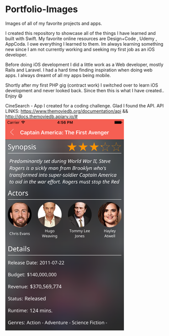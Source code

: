# Portfolio-Images
Images of all of my favorite projects and apps.

I created this repository to showcase all of the things I have learned and built with Swift. 
My favorite online resources are Design+Code , Udemy , AppCoda. I owe everything I learned to them.
Im always learning something new since I am not currently working and seeking my first job as an iOS developer.

Before doing iOS development I did a little work as a Web developer, mostly Rails and Laravel. 
I had a hard time finding inspiration when doing web apps. I always dreamt of all my apps being mobile.

Shortly after my first PHP gig (contract work) I switched over to learn iOS development and never looked back. 
Since then this is what I have created.. Enjoy 😄

CineSearch - App I created for a coding challenge. Glad I found the API.
API LINKS: https://www.themoviedb.org/documentation/api && http://docs.themoviedb.apiary.io/#
![Movie Details](https://github.com/JosephGarcia/Portfolio-Images/blob/master/Movie/MovieDetails.png)

